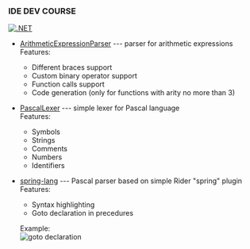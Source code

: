 ### IDE DEV COURSE  
[![.NET](https://github.com/ZhekehZ/IDE-dev-course/actions/workflows/dotnet.yml/badge.svg?branch=master)](https://github.com/ZhekehZ/IDE-dev-course/actions/workflows/dotnet.yml)

* [ArithmeticExpressionParser](https://github.com/ZhekehZ/IDE-dev-course/tree/master/ArithmeticExpressionParser) --- parser for arithmetic expressions  
    Features: 
    - Different braces support
    - Custom binary operator support 
    - Function calls support
    - Code generation (only for functions with arity no more than 3)

* [PascalLexer](https://github.com/ZhekehZ/IDE-dev-course/tree/master/PascalLexer) --- simple lexer for Pascal language  
    Features:
    - Symbols
    - Strings
    - Comments
    - Numbers
    - Identifiers

* [spring-lang](https://github.com/ZhekehZ/IDE-dev-course/tree/master/spring-lang) --- Pascal parser based on simple Rider "spring" plugin  
    Features:
    - Syntax highlighting
    - Goto declaration in precedures  
    
  Example:  
![goto declaration](https://user-images.githubusercontent.com/14273096/116781434-85638500-aa8b-11eb-9c12-ea6afc2a19df.gif)

